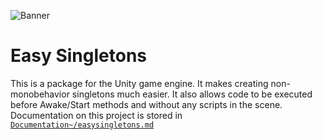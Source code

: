 ![Banner](https://github.com/user-attachments/assets/2140c925-4413-49ee-b39d-6c18cff8bcbb)

# Easy Singletons

This is a package for the Unity game engine. It makes creating non-monobehavior singletons much easier. It also allows code to be executed before Awake/Start methods and without any scripts in the scene.
Documentation on this project is stored in [`Documentation~/easysingletons.md`](https://github.com/arwtsh/EasySingletons/blob/main/Documentation~/easysingletons.md)
